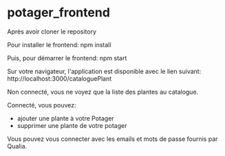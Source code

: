 # potager_frontend
Après avoir cloner le repository

Pour installer le frontend:
npm install

Puis, pour démarrer le frontend:
npm start

Sur votre navigateur, l'application est disponible avec le lien suivant:
http://localhost:3000/cataloguePlant

Non connecté, vous ne voyez que la liste des plantes au catalogue.

Connecté, vous pouvez:
- ajouter une plante à votre Potager
- supprimer une plante de votre potager

Vous pouvez vous connecter avec les emails et mots de passe fournis par Qualia.

